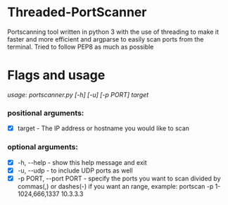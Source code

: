 # Threaded-PortScanner
Portscanning tool written in python 3 with the use of threading to make it faster and more efficient and argparse to easily scan ports from the terminal. Tried to follow PEP8 as much as possible

# Flags and usage
*usage: portscanner.py [-h] [-u] [-p PORT] target*

### positional arguments:
- [x] target - The IP address or hostname you would like to scan

### optional arguments:
- [x] -h, --help - show this help message and exit
- [x] -u, --udp - to include UDP ports as well
- [x] -p PORT, --port PORT - specify the ports you want to scan divided by commas(,) or dashes(-) if you want an range, example: portscan -p 1-1024,666,1337 10.3.3.3

